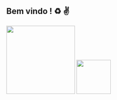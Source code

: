 ## Bem vindo !  ♻ ✌

<div>
  <img height="180em" src="https://github-readme-stats.vercel.app/api?username=rafcma&theme=dark">
  <img height="90em" src="https://github-readme-stats.vercel.app/api/top-langs/?username=rafcma&layout=compact&theme=dark">
</div>

<!--
**Rafcma/rafcma** is a ✨ _special_ ✨ repository because its `README.md` (this file) appears on your GitHub profile.

Here are some ideas to get you started:

- 🔭 I’m currently working on ...
- 🌱 I’m currently learning ...
- 👯 I’m looking to collaborate on ...
- 🤔 I’m looking for help with ...
- 💬 Ask me about ...
- 📫 How to reach me: ...
- 😄 Pronouns: ...
- ⚡ Fun fact: ...
-->
